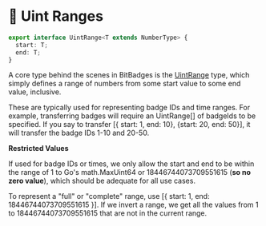 # 🔢 Uint Ranges

```typescript
export interface UintRange<T extends NumberType> {
  start: T;
  end: T;
}
```

A core type behind the scenes in BitBadges is the [UintRange](https://bitbadges.github.io/bitbadgesjs/packages/proto/docs/interfaces/UintRange.html) type, which simply defines a range of numbers from some start value to some end value, inclusive.&#x20;

These are typically used for representing badge IDs and time ranges. For example, transferring badges will require an UintRange\[] of badgeIds to be specified. If you say to transfer \[{ start: 1, end: 10}, {start: 20, end: 50}], it will transfer the badge IDs 1-10 and 20-50.

**Restricted Values**

If used for badge IDs or times, we only allow the start and end to be within the range of 1 to Go's math.MaxUint64 or 18446744073709551615 (**so no zero value**), which should be adequate for all use cases.

To represent a "full" or "complete" range, use \[{ start: 1, end: 18446744073709551615 }]. If we invert a range, we get all the values from 1 to 18446744073709551615 that are not in the current range.
